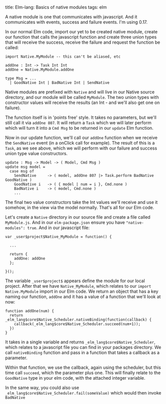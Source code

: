 title: Elm-lang: Basics of native modules
tags: elm

A native module is one that communicates with javascript. And it communicates with events, success and failure events. I'm using 0.17.

In our normal Elm code, import our yet to be created native module, create our function that calls the javascript function and create three union types that will receive the success, receive the failure and request the function be called:

    import Native.MyModule -- this can't be aliased, etc

    addOne : Int -> Task Int Int
    addOne = Native.MyModule.addOne 

    type Msg = ...
      | GoodNative Int | BadNative Int | SendNative

Native modules are prefixed with `Native` and will live in our Native source directory, and our module will be called `MyModule`. The two union types with constructor values will receive the results (an Int - and we'll also get one on failure).

The function itself is in 'points free' style. It takes no parameters, but we'll still call it via `addOne 807`. It will return a `Task` which we will later perform which will turn it into a `Cmd Msg` to be returned in our `update` Elm function.

Now in our update function, we'll call our `addOne` function when we receive the `SendNative` event (in a onClick call for example). The result of this is a `Task`, as we see above, which we will perform with our failure and success union type value constructors.

    update : Msg -> Model -> ( Model, Cmd Msg )
    update msg model =
      case msg of
        SendNative     -> ( model, addOne 807 |> Task.perform BadNative GoodNative )
        GoodNative i   -> ( { model | num = i }, Cmd.none )
        BadNative i    -> ( model, Cmd.none )
        ...
    
The final two value constructors take the Int values we'll receive and use it somehow, in the view via the model normally. That's all for our Elm code.
 
Let's create a `Native` directory in our source file and create a file called `MyModule.js`. And in our `elm-package.json` ensure you have `"native-modules": true`. And in our javascript file:

    var _user$project$Native_MyModule = function() {

      ...

      return {
        addOne: addOne
      };

    }();
 
The variable `_user$project$` appears define the module for our local project. After that we have `Native_MyModule`, which relates to our `import Native.MyModule` import in our Elm code. We return an object that has a key naming our function, `addOne` and it has a value of a function that we'll look at now:

    function addOne(num) {
      return _elm_lang$core$Native_Scheduler.nativeBinding(function(callback) {
        callback(_elm_lang$core$Native_Scheduler.succeed(num+1));
      })
    }

It takes in a single variable and returns `_elm_lang$core$Native_Scheduler`, which relates to a javascript file you can find in your packages directory. We call `nativeBinding` function and pass in a function that takes a callback as a parameter.

Within that function, we use the callback, again using the scheduler, but this time call `succeed`, which the parameter plus one. This will finally relate to the `GoodNative` type in your elm code, with the attached integer variable. 

In the same way, you could also use `_elm_lang$core$Native_Scheduler.fail(someValue)` which would then invoke `BadNative` 
